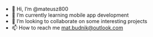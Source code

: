 - 👋 Hi, I’m @mateusz800
- 🌱 I’m currently learning mobile app development
- 💞️ I’m looking to collaborate on some interesting projects
- 📫 How to reach me mat.budnik@outlook.com

